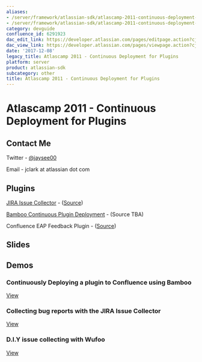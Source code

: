 ```yaml
---
aliases:
- /server/framework/atlassian-sdk/atlascamp-2011-continuous-deployment-for-plugins-6291923.html
- /server/framework/atlassian-sdk/atlascamp-2011-continuous-deployment-for-plugins-6291923.md
category: devguide
confluence_id: 6291923
dac_edit_link: https://developer.atlassian.com/pages/editpage.action?cjm=wozere&pageId=6291923
dac_view_link: https://developer.atlassian.com/pages/viewpage.action?cjm=wozere&pageId=6291923
date: '2017-12-08'
legacy_title: Atlascamp 2011 - Continuous Deployment for Plugins
platform: server
product: atlassian-sdk
subcategory: other
title: Atlascamp 2011 - Continuous Deployment for Plugins
---
```

# Atlascamp 2011 - Continuous Deployment for Plugins

## Contact Me

Twitter - <a href="https://twitter.com/jaysee00" class="external-link">@jaysee00</a>

Email - jclark at atlassian dot com

## Plugins

<a href="https://plugins.atlassian.com/plugin/details/583856" class="external-link">JIRA Issue Collector</a> - (<a href="https://bitbucket.org/knecht_andreas/jira-issue-collector-plugin/" class="external-link">Source</a>)

<a href="https://plugins.atlassian.com/plugin/details/602870" class="external-link">Bamboo Continuous Plugin Deployment</a> - (Source TBA)

Confluence EAP Feedback Plugin - (<a href="https://bitbucket.org/sherif/confluence-eap-feedback-plugin" class="external-link">Source</a>)

## Slides

## Demos

### Continuously Deploying a plugin to Confluence using Bamboo

[View](https://dac-lf.prod.atl-paas.net/server/framework/atlassian-sdk/attachments/6291923/6488103.swf)

### Collecting bug reports with the JIRA Issue Collector

[View](https://dac-lf.prod.atl-paas.net/server/framework/atlassian-sdk/attachments/6291923/6488104.swf)

### D.I.Y issue collecting with Wufoo

[View](https://dac-lf.prod.atl-paas.net/server/framework/atlassian-sdk/attachments/6291923/6488105.swf)
